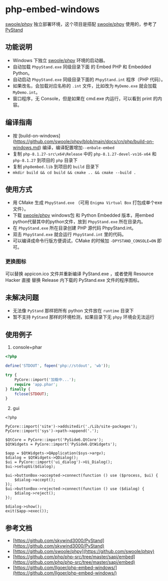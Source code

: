 # php-embed-windows
[swoole/phpy](https://github.com/swoole/phpy) 独立部署环境，这个项目是搭配 [swoole/phpy](https://github.com/swoole/phpy) 使用的，参考了[PyStand](https://github.com/skywind3000/PyStand)

## 功能说明

- Windows 下独立 [swoole/phpy](https://github.com/swoole/phpy) 环境的启动器。
- 自动加载 `PhpyStand.exe` 同级目录下面 的 Embed PHP 和 Embedded Python。
- 自动启动 `PhpyStand.exe` 同级目录下面的 `PhpyStand.int` 程序（PHP 代码）。
- 如果改名，会加载对应名称的 `.int` 文件，比如改为 `MyDemo.exe` 就会加载 `MyDemo.int`。
- 窗口程序，无 Console，但是如果在 cmd.exe 内运行，可以看到 print 的内容。


## 编译指南
- 按 [build-on-windows] (https://github.com/swoole/phpy/blob/main/docs/cn/php/build-on-windows.md) 编译，编译配置增加`--enbale-embed`
- 复制 `php-8.1.27-src\x64\Release` 中的 `php-8.1.27-devel-vs16-x64` 和 `php-8.1.27` 到项目的 `php` 目录下
- 复制 `php8embed.lib` 到项目的 `build` 目录下
- `mkdir build && cd build && cmake .. && cmake --build .`


## 使用方式

- 用 CMake 生成 `PhpyStand.exe` （可用 `Enigma Virtual Box` 打包成单个exe文件）。
- 下载 [swoole/phpy](https://github.com/swoole/phpy) windows包 和 Python Embedded 版本，用embed python代替其中的python文件，放到 `PhpyStand.exe` 所在目录内。
- 在 `PhpyStand.exe` 所在目录创建 PHP 源代码 PhpyStand.int。
- 双击 `PhpyStand.exe` 就会运行 `PhpyStand.int` 里的代码。
- 可以编译成命令行版方便调试，CMake 的时候加 `-DPYSTAND_CONSOLE=ON` 即可。

### 更换图标

可以替换 appicon.ico 文件并重新编译 PyStand.exe ，或者使用 Resource Hacker 直接
替换 Release 内下载的 PyStand.exe 文件的程序图标。

## 未解决问题
- 无法像 `PyStand` 那样把所有 python 文件放在 `runtime` 目录下 
- 暂不支持 `PyStand` 那样的环境检测，如果目录下无 `phpy` 环境会无法运行

## 使用例子
1. console+phar
```php
<?php

define('STDOUT', fopen('php://stdout', 'wb'));

try {
    PyCore::import('加载中...');
    require 'app.phar';
} finally {
    fclose(STDOUT);
}
```

2. gui
```
<?php

PyCore::import('site')->addsitedir('./Lib/site-packages');
PyCore::import('sys')->path->append('.');

$QtCore = PyCore::import('PySide6.QtCore');
$QtWidgets = PyCore::import('PySide6.QtWidgets');

$app = $QtWidgets->QApplication($sys->argv);
$dialog = $QtWidgets->QDialog();
$ui = PyCore::import('ui_dialog')->Ui_Dialog();
$ui->setupUi($dialog);

$ui->buttonBox->accepted->connect(function () use ($process, $ui) {
    $dialog->accept();
});
$ui->buttonBox->rejected->connect(function () use ($dialog) {
    $dialog->reject();
});

$dialog->show();
exit($app->exec());
```

## 参考文档
- [https://github.com/skywind3000/PyStand](https://github.com/skywind3000/PyStand)  
- [https://github.com/swoole/phpy](https://github.com/swoole/phpy)  
- [https://github.com/php/php-src/tree/master/sapi/embed](https://github.com/php/php-src/tree/master/sapi/embed)  
- [https://github.com/llgoer/php-embed-windows/](https://github.com/llgoer/php-embed-windows/)  
